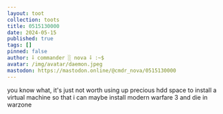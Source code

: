 ```yaml
---
layout: toot
collection: toots
title: 0515130000
date: 2024-05-15
published: true
tags: []
pinned: false
author: ⸸ commander ░ nova ⸸ :~$
avatar: /img/avatar/daemon.jpeg
mastodon: https://mastodon.online/@cmdr_nova/0515130000
---
```


you know what, it's just not worth using up precious hdd space to install a virtual machine so that i can maybe install modern warfare 3 and die in warzone
